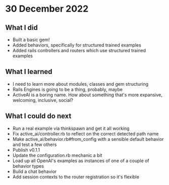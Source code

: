 # 30 December 2022

## What I did

- Built a basic gem!
- Added behaviors, specifically for structured trained examples
- Added rails controllers and routers which use structured trained examples

## What I learned

- I need to learn more about modules, classes and gem structuring
- Rails Engines is going to be a thing, probably, maybe
- ActiveAI is a boring name. How about something that's more expansive, welcoming, inclusive, social?

## What I could do next

- Run a real example via thinkspawn and get it all working
- Fix active_ai/controller.rb to reflect on the correct detected path name
- Make active_ai/behavior.rb#from_config with a sensible default behavior and test a few others
- Publish v0.1.1
- Update the configuration.rb mechanic a bit
- Load up all OpenAI's examples as instances of one of a couple of behavior types
- Build a chat behavior
- Add session contexts to the router registration so it's flexible
